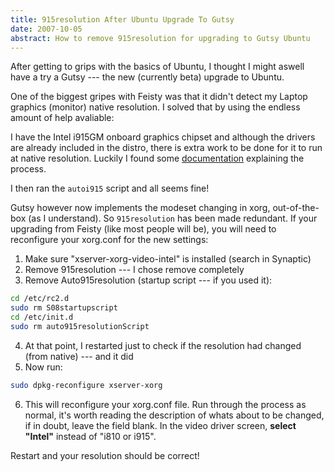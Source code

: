 ```yaml
---
title: 915resolution After Ubuntu Upgrade To Gutsy
date: 2007-10-05
abstract: How to remove 915resolution for upgrading to Gutsy Ubuntu
---
```


After getting to grips with the basics of Ubuntu, I thought I might aswell have
a try a Gutsy --- the new (currently beta) upgrade to Ubuntu.

One of the biggest gripes with Feisty was that it didn't detect my Laptop
graphics (monitor) native resolution. I solved that by using the endless amount
of help avaliable:

I have the Intel i915GM onboard graphics chipset and although the drivers are
already included in the distro, there is extra work to be done for it to run at
native resolution. Luckily I found some [documentation][] explaining the
process.

I then ran the `autoi915` script and all seems fine!

Gutsy however now implements the modeset changing in xorg, out-of-the-box (as I
understand). So `915resolution` has been made redundant. If your upgrading from
Feisty (like most people will be), you will need to reconfigure your xorg.conf
for the new settings:

1.  Make sure "xserver-xorg-video-intel" is installed (search in Synaptic)
2.  Remove 915resolution --- I chose remove completely
3.  Remove Auto915resolution (startup script --- if you used it):

```bash
cd /etc/rc2.d
sudo rm S08startupscript
cd /etc/init.d
sudo rm auto915resolutionScript
```

4.  At that point, I restarted just to check if the resolution had changed (from
    native) --- and it did
5.  Now run:

```bash
sudo dpkg-reconfigure xserver-xorg
```

6.  This will reconfigure your xorg.conf file. Run through the process as
    normal, it's worth reading the description of whats about to be changed, if
    in doubt, leave the field blank. In the video driver screen, **select
    "Intel"** instead of "i810 or i915".

Restart and your resolution should be correct!

  [documentation]: https://help.ubuntu.com/community/i915Driver
